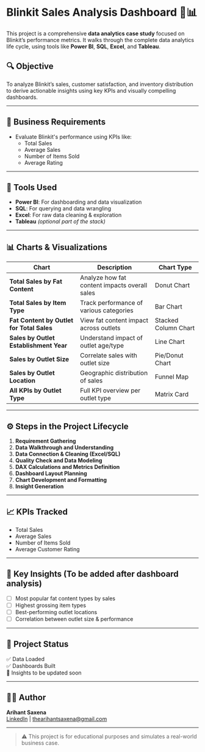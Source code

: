 # Blinkit Sales Analysis Dashboard 🚚📊

This project is a comprehensive **data analytics case study** focused on Blinkit’s performance metrics. It walks through the complete data analytics life cycle, using tools like **Power BI**, **SQL**, **Excel**, and **Tableau**.

## 🔍 Objective

To analyze Blinkit’s sales, customer satisfaction, and inventory distribution to derive actionable insights using key KPIs and visually compelling dashboards.

---

## 📌 Business Requirements

- Evaluate Blinkit's performance using KPIs like:
  - Total Sales
  - Average Sales
  - Number of Items Sold
  - Average Rating

---

## 🧩 Tools Used

- **Power BI**: For dashboarding and data visualization  
- **SQL**: For querying and data wrangling  
- **Excel**: For raw data cleaning & exploration  
- **Tableau** *(optional part of the stack)*

---

## 📊 Charts & Visualizations

| Chart | Description | Chart Type |
|-------|-------------|------------|
| **Total Sales by Fat Content** | Analyze how fat content impacts overall sales | Donut Chart |
| **Total Sales by Item Type** | Track performance of various categories | Bar Chart |
| **Fat Content by Outlet for Total Sales** | View fat content impact across outlets | Stacked Column Chart |
| **Sales by Outlet Establishment Year** | Understand impact of outlet age/type | Line Chart |
| **Sales by Outlet Size** | Correlate sales with outlet size | Pie/Donut Chart |
| **Sales by Outlet Location** | Geographic distribution of sales | Funnel Map |
| **All KPIs by Outlet Type** | Full KPI overview per outlet type | Matrix Card |

---

## ⚙️ Steps in the Project Lifecycle

1. **Requirement Gathering**  
2. **Data Walkthrough and Understanding**
3. **Data Connection & Cleaning (Excel/SQL)**
4. **Quality Check and Data Modeling**
5. **DAX Calculations and Metrics Definition**
6. **Dashboard Layout Planning**
7. **Chart Development and Formatting**
8. **Insight Generation**

---

## 📈 KPIs Tracked

- Total Sales
- Average Sales
- Number of Items Sold
- Average Customer Rating

---

## 🧠 Key Insights (To be added after dashboard analysis)

- [ ] Most popular fat content types by sales
- [ ] Highest grossing item types
- [ ] Best-performing outlet locations
- [ ] Correlation between outlet size & performance

---

## 📁 Project Status

✅ Data Loaded  
✅ Dashboards Built  
🔄 Insights to be updated soon

---

## 🙋‍♂️ Author

**Arihant Saxena**  
[LinkedIn](https://linkedin.com/in/arihantsaxena) | thearihantsaxena@gmail.com

---

> ⚠️ This project is for educational purposes and simulates a real-world business case.
